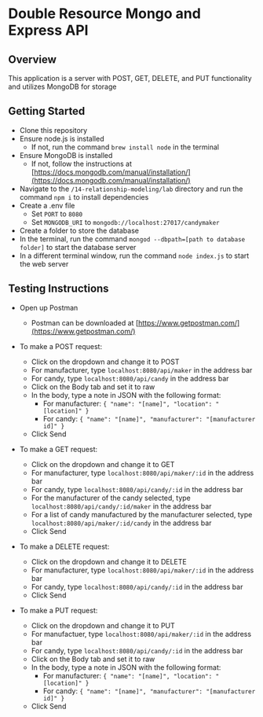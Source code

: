 # Double Resource Mongo and Express API

## Overview
This application is a server with POST, GET, DELETE, and PUT functionality and utilizes MongoDB for storage

## Getting Started
- Clone this repository
- Ensure node.js is installed
    - If not, run the command `brew install node` in the terminal
- Ensure MongoDB is installed
    - If not, follow the instructions at [https://docs.mongodb.com/manual/installation/](https://docs.mongodb.com/manual/installation/)
- Navigate to the `/14-relationship-modeling/lab` directory and run the command `npm i` to install dependencies
- Create a .env file
    - Set `PORT` to `8080`
    - Set `MONGODB_URI` to `mongodb://localhost:27017/candymaker`
- Create a folder to store the database
- In the terminal, run the command `mongod --dbpath=[path to database folder]` to start the database server
- In a different terminal window, run the command `node index.js` to start the web server

## Testing Instructions
- Open up Postman
    - Postman can be downloaded at [https://www.getpostman.com/](https://www.getpostman.com/)

- To make a POST request:
    - Click on the dropdown and change it to POST
    - For manufacturer, type `localhost:8080/api/maker` in the address bar
    - For candy, type `localhost:8080/api/candy` in the address bar
    - Click on the Body tab and set it to raw
    - In the body, type a note in JSON with the following format:
        - For manufacturer: `{ "name": "[name]", "location": "[location]" }`
        - For candy: `{ "name": "[name]", "manufacturer": "[manufacturer id]" }`
    - Click Send

- To make a GET request:
    - Click on the dropdown and change it to GET
    - For manufacturer, type `localhost:8080/api/maker/:id` in the address bar
    - For candy, type `localhost:8080/api/candy/:id` in the address bar
    - For the manufacturer of the candy selected, type `localhost:8080/api/candy/:id/maker` in the address bar
    - For a list of candy manufactured by the manufacturer selected, type `localhost:8080/api/maker/:id/candy` in the address bar
    - Click Send

- To make a DELETE request:
    - Click on the dropdown and change it to DELETE
    - For manufacturer, type `localhost:8080/api/maker/:id` in the address bar
    - For candy, type `localhost:8080/api/candy/:id` in the address bar
    - Click Send

- To make a PUT request:
    - Click on the dropdown and change it to PUT
    - For manufactuer, type `localhost:8080/api/maker/:id` in the address bar
    - For candy, type `localhost:8080/api/candy/:id` in the address bar
    - Click on the Body tab and set it to raw
    - In the body, type a note in JSON with the following format:
        - For manufacturer: `{ "name": "[name]", "location": "[location]" }`
        - For candy: `{ "name": "[name]", "manufacturer": "[manufacturer id]" }`
    - Click Send